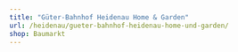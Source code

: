 ```yaml
---
title: "Güter-Bahnhof Heidenau Home & Garden"
url: /heidenau/gueter-bahnhof-heidenau-home-und-garden/
shop: Baumarkt
---
```

